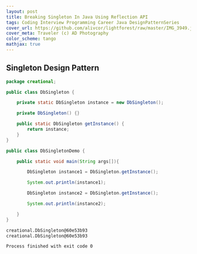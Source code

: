 ```yaml
---
layout: post
title: Breaking Singleton In Java Using Reflection API
tags: Coding Interview Programming Career Java DesignPatternSeries
cover_url: https://github.com/alivcor/lightforest/raw/master/IMG_3949.jpg
cover_meta: Traveler (c) AD Photography
color_scheme: tango
mathjax: true
---
```

<style TYPE="text/css">
code.has-jax {font: inherit; font-size: 100%; background: inherit; border: inherit;}
</style>
<script type="text/x-mathjax-config">
MathJax.Hub.Config({
    tex2jax: {
        inlineMath: [['$','$']],
        skipTags: ['script', 'noscript', 'style', 'textarea', 'pre'] // removed 'code' entry
    }
});
MathJax.Hub.Queue(function() {
    var all = MathJax.Hub.getAllJax(), i;
    for(i = 0; i < all.length; i += 1) {
        all[i].SourceElement().parentNode.className += ' has-jax';
    }
});
</script>
<script type="text/javascript" src="https://cdnjs.cloudflare.com/ajax/libs/mathjax/2.7.4/MathJax.js?config=TeX-AMS_HTML-full"></script>

## Singleton Design Pattern

```java
package creational;

public class DbSingleton {

    private static DbSingleton instance = new DbSingleton();

    private DbSingleton() {}

    public static DbSingleton getInstance() {
        return instance;
    }
}
```


```java
public class DbSingletonDemo {

    public static void main(String args[]){

        DbSingleton instance1 = DbSingleton.getInstance();

        System.out.println(instance1);

        DbSingleton instance2 = DbSingleton.getInstance();

        System.out.println(instance2);

    }
}
```


```bash
creational.DbSingleton@60e53b93
creational.DbSingleton@60e53b93

Process finished with exit code 0
```


